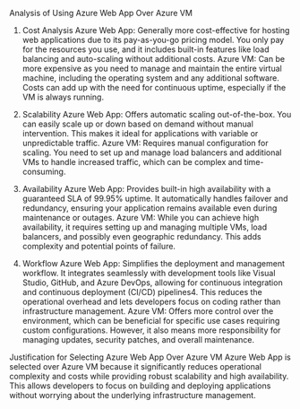 Analysis of Using Azure Web App Over Azure VM

1. Cost Analysis
Azure Web App: Generally more cost-effective for hosting web applications due to its pay-as-you-go pricing model. You only pay for the resources you use, and it includes built-in features like load balancing and auto-scaling without additional costs.
Azure VM: Can be more expensive as you need to manage and maintain the entire virtual machine, including the operating system and any additional software. Costs can add up with the need for continuous uptime, especially if the VM is always running.

2. Scalability
Azure Web App: Offers automatic scaling out-of-the-box. You can easily scale up or down based on demand without manual intervention. This makes it ideal for applications with variable or unpredictable traffic.
Azure VM: Requires manual configuration for scaling. You need to set up and manage load balancers and additional VMs to handle increased traffic, which can be complex and time-consuming.

3. Availability
Azure Web App: Provides built-in high availability with a guaranteed SLA of 99.95% uptime. It automatically handles failover and redundancy, ensuring your application remains available even during maintenance or outages.
Azure VM: While you can achieve high availability, it requires setting up and managing multiple VMs, load balancers, and possibly even geographic redundancy. This adds complexity and potential points of failure.

4. Workflow
Azure Web App: Simplifies the deployment and management workflow. It integrates seamlessly with development tools like Visual Studio, GitHub, and Azure DevOps, allowing for continuous integration and continuous deployment (CI/CD) pipelines4. This reduces the operational overhead and lets developers focus on coding rather than infrastructure management.
Azure VM: Offers more control over the environment, which can be beneficial for specific use cases requiring custom configurations. However, it also means more responsibility for managing updates, security patches, and overall maintenance.

Justification for Selecting Azure Web App Over Azure VM
Azure Web App is selected over Azure VM because it significantly reduces operational complexity and costs while providing robust scalability and high availability. This allows developers to focus on building and deploying applications without worrying about the underlying infrastructure management.